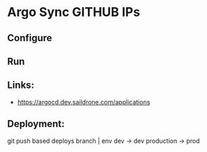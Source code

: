 # Argo Sync GITHUB IPs

## Configure

## Run

## Links:
- https://argocd.dev.saildrone.com/applications

## Deployment:
git push based deploys
branch     |  env
dev        -> dev
production -> prod
